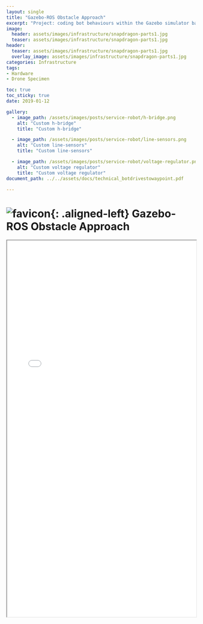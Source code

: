```yaml
---
layout: single
title: "Gazebo-ROS Obstacle Approach"
excerpt: "Project: coding bot behaviours within the Gazebo simulator based on what the bot observes."
image:
  header: assets/images/infrastructure/snapdragon-parts1.jpg
  teaser: assets/images/infrastructure/snapdragon-parts1.jpg
header:
  teaser: assets/images/infrastructure/snapdragon-parts1.jpg
  overlay_image: assets/images/infrastructure/snapdragon-parts1.jpg
categories: Infrastructure
tags:
- Hardware
- Drone Specimen

toc: true
toc_sticky: true
date: 2019-01-12

gallery:
  - image_path: /assets/images/posts/service-robot/h-bridge.png
    alt: "Custom h-bridge"
    title: "Custom h-bridge"

  - image_path: /assets/images/posts/service-robot/line-sensors.png
    alt: "Custom line-sensors"
    title: "Custom line-sensors"

  - image_path: /assets/images/posts/service-robot/voltage-regulator.png
    alt: "Custom voltage regulator"
    title: "Custom voltage regulator"
document_path: ../../assets/docs/technical_botdrivestowaypoint.pdf

---
```


# ![favicon](/assets/images/favicon.jpg){: .aligned-left} Gazebo-ROS Obstacle Approach

<iframe src="{{ page.document_path }}" width="100%" height="1000px"></iframe>
